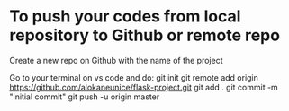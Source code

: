 # To push your codes from local repository to Github or remote repo
Create a new repo on Github with the name of the project

Go to your terminal on vs code and do:
git init
git remote add origin https://github.com/alokaneunice/flask-project.git
git add .
git commit -m "initial commit"
git push -u origin master